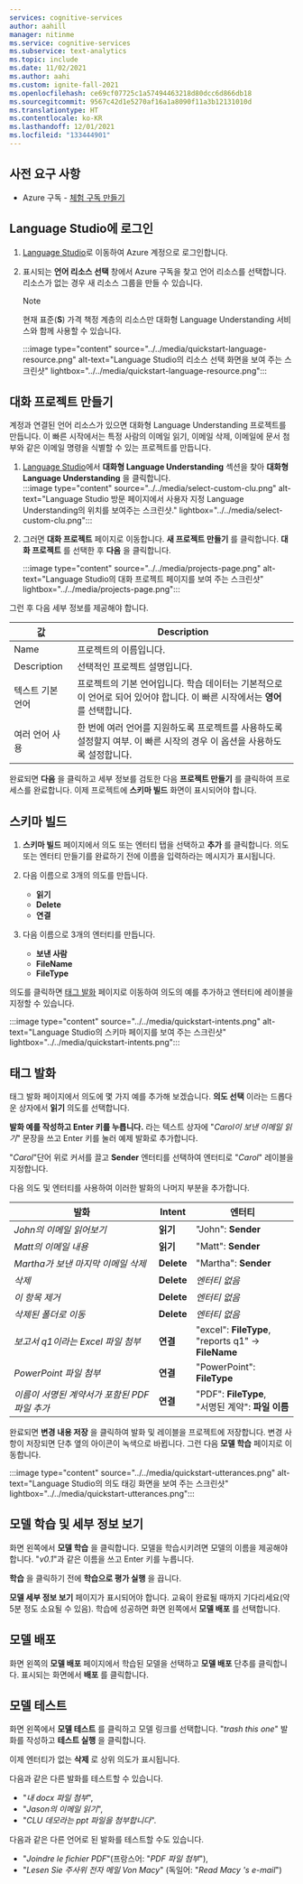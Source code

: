 ```yaml
---
services: cognitive-services
author: aahill
manager: nitinme
ms.service: cognitive-services
ms.subservice: text-analytics
ms.topic: include
ms.date: 11/02/2021
ms.author: aahi
ms.custom: ignite-fall-2021
ms.openlocfilehash: ce69cf07725c1a57494463218d80dcc6d866db18
ms.sourcegitcommit: 9567c42d1e5270af16a1a8090f11a3b12131010d
ms.translationtype: HT
ms.contentlocale: ko-KR
ms.lasthandoff: 12/01/2021
ms.locfileid: "133444901"
---
```

## <a name="prerequisites"></a>사전 요구 사항

* Azure 구독 - [체험 구독 만들기](https://azure.microsoft.com/free/cognitive-services)

## <a name="sign-in-to-language-studio"></a>Language Studio에 로그인

1. [Language Studio](https://aka.ms/languageStudio)로 이동하여 Azure 계정으로 로그인합니다. 

2. 표시되는 **언어 리소스 선택** 창에서 Azure 구독을 찾고 언어 리소스를 선택합니다. 리소스가 없는 경우 새 리소스 그룹을 만들 수 있습니다.

    > [!NOTE]
    > 현재 표준(**S**) 가격 책정 계층의 리소스만 대화형 Language Understanding 서비스와 함께 사용할 수 있습니다.
    
    :::image type="content" source="../../media/quickstart-language-resource.png" alt-text="Language Studio의 리소스 선택 화면을 보여 주는 스크린샷" lightbox="../../media/quickstart-language-resource.png":::

## <a name="create-a-conversation-project"></a>대화 프로젝트 만들기

계정과 연결된 언어 리소스가 있으면 대화형 Language Understanding 프로젝트를 만듭니다. 이 빠른 시작에서는 특정 사람의 이메일 읽기, 이메일 삭제, 이메일에 문서 첨부와 같은 이메일 명령을 식별할 수 있는 프로젝트를 만듭니다.

1. [Language Studio](https://aka.ms/languageStudio)에서 **대화형 Language Understanding** 섹션을 찾아 **대화형 Language Understanding** 을 클릭합니다.  
    :::image type="content" source="../../media/select-custom-clu.png" alt-text="Language Studio 방문 페이지에서 사용자 지정 Language Understanding의 위치를 보여주는 스크린샷." lightbox="../../media/select-custom-clu.png"::: 
    

2. 그러면 **대화 프로젝트** 페이지로 이동합니다. **새 프로젝트 만들기** 를 클릭합니다. **대화 프로젝트** 를 선택한 후 **다음** 을 클릭합니다.

    :::image type="content" source="../../media/projects-page.png" alt-text="Language Studio의 대화 프로젝트 페이지를 보여 주는 스크린샷" lightbox="../../media/projects-page.png":::


그런 후 다음 세부 정보를 제공해야 합니다.

|값  | Description  |
|---------|---------|
|Name     | 프로젝트의 이름입니다.        |
|Description    | 선택적인 프로젝트 설명입니다.        |
|텍스트 기본 언어     | 프로젝트의 기본 언어입니다. 학습 데이터는 기본적으로 이 언어로 되어 있어야 합니다. 이 빠른 시작에서는 **영어** 를 선택합니다.        |
|여러 언어 사용     |  한 번에 여러 언어를 지원하도록 프로젝트를 사용하도록 설정할지 여부. 이 빠른 시작의 경우 이 옵션을 사용하도록 설정합니다.       |

완료되면 **다음** 을 클릭하고 세부 정보를 검토한 다음 **프로젝트 만들기** 를 클릭하여 프로세스를 완료합니다. 이제 프로젝트에 **스키마 빌드** 화면이 표시되어야 합니다.

## <a name="build-schema"></a>스키마 빌드

1. **스키마 빌드** 페이지에서 의도 또는 엔터티 탭을 선택하고 **추가** 를 클릭합니다. 의도 또는 엔터티 만들기를 완료하기 전에 이름을 입력하라는 메시지가 표시됩니다.

2. 다음 이름으로 3개의 의도를 만듭니다.
    - **읽기**
    - **Delete**
    - **연결**

3. 다음 이름으로 3개의 엔터티를 만듭니다.
    - **보낸 사람**
    - **FileName**
    - **FileType**


의도를 클릭하면 [태그 발화](../../how-to/tag-utterances.md) 페이지로 이동하여 의도의 예를 추가하고 엔터티에 레이블을 지정할 수 있습니다.


:::image type="content" source="../../media/quickstart-intents.png" alt-text="Language Studio의 스키마 페이지를 보여 주는 스크린샷" lightbox="../../media/quickstart-intents.png":::

## <a name="tag-utterances"></a>태그 발화

태그 발화 페이지에서 의도에 몇 가지 예를 추가해 보겠습니다. **의도 선택** 이라는 드롭다운 상자에서 **읽기** 의도를 선택합니다.

**발화 예를 작성하고 Enter 키를 누릅니다.** 라는 텍스트 상자에 "*Carol이 보낸 이메일 읽기*" 문장을 쓰고 Enter 키를 눌러 예제 발화로 추가합니다.

"*Carol*"단어 위로 커서를 끌고 **Sender** 엔터티를 선택하여 엔터티로 "*Carol*" 레이블을 지정합니다.

다음 의도 및 엔터티를 사용하여 이러한 발화의 나머지 부분을 추가합니다.

|발화|Intent|엔터티|
|--|--|--|
|*John의 이메일 읽어보기*|**읽기**|"John": **Sender**|
|*Matt의 이메일 내용*|**읽기**|"Matt": **Sender**|
|*Martha가 보낸 마지막 이메일 삭제*|**Delete**|"Martha": **Sender**|
|*삭제*|**Delete**|_엔터티 없음_|
|*이 항목 제거*|**Delete**|_엔터티 없음_|
|*삭제된 폴더로 이동*|**Delete**|_엔터티 없음_|
|*보고서 q1이라는 Excel 파일 첨부*|**연결**|"excel": **FileType**, <br> "reports q1" -> **FileName**|
|*PowerPoint 파일 첨부*|**연결**|"PowerPoint": **FileType**|
|*이름이 서명된 계약서가 포함된 PDF 파일 추가* |**연결**|"PDF": **FileType**, <br> "서명된 계약": **파일 이름**|


완료되면 **변경 내용 저장** 을 클릭하여 발화 및 레이블을 프로젝트에 저장합니다. 변경 사항이 저장되면 단추 옆의 아이콘이 녹색으로 바뀝니다. 그런 다음 **모델 학습** 페이지로 이동합니다.

:::image type="content" source="../../media/quickstart-utterances.png" alt-text="Language Studio의 의도 태깅 화면을 보여 주는 스크린샷" lightbox="../../media/quickstart-utterances.png":::

## <a name="train-your-model-and-view-its-details"></a>모델 학습 및 세부 정보 보기

화면 왼쪽에서 **모델 학습** 을 클릭합니다. 모델을 학습시키려면 모델의 이름을 제공해야 합니다. "*v0.1*"과 같은 이름을 쓰고 Enter 키를 누릅니다. 

**학습** 을 클릭하기 전에 **학습으로 평가 실행** 을 끕니다. 

**모델 세부 정보 보기** 페이지가 표시되어야 합니다. 교육이 완료될 때까지 기다리세요(약 5분 정도 소요될 수 있음). 학습에 성공하면 화면 왼쪽에서 **모델 배포** 를 선택합니다.

## <a name="deploy-your-model"></a>모델 배포

화면 왼쪽의 **모델 배포** 페이지에서 학습된 모델을 선택하고 **모델 배포** 단추를 클릭합니다. 표시되는 화면에서 **배포** 를 클릭합니다.

## <a name="test-your-model"></a>모델 테스트

화면 왼쪽에서 **모델 테스트** 를 클릭하고 모델 링크를 선택합니다. "*trash this one*" 발화를 작성하고 **테스트 실행** 을 클릭합니다. 

이제 엔터티가 없는 **삭제** 로 상위 의도가 표시됩니다.

다음과 같은 다른 발화를 테스트할 수 있습니다.
* "*내 docx 파일 첨부*", 
* "*Jason의 이메일 읽기*", 
* "*CLU 데모라는 ppt 파일을 첨부합니다*".

다음과 같은 다른 언어로 된 발화를 테스트할 수도 있습니다.

* "*Joindre le fichier PDF*"(프랑스어: "*PDF 파일 첨부*"), 
* "*Lesen Sie 주사위 전자 메일 Von Macy*" (독일어: "*Read Macy 's e-mail*")
